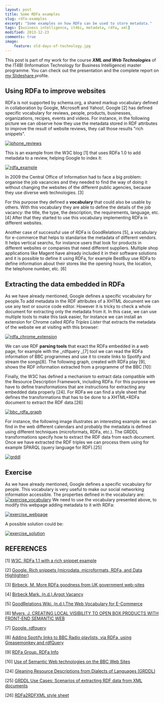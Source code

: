 ```yaml
---
layout: post
title: Some RDFa examples
slug: rdfa-examples
excerpt: "Some examples on how RDFa can be used to store metadata."
tags: [business intelligence, it4bi, metadata, rdfa, xml]
modified: 2013-12-23
comments: true
image:
    feature: old-days-of-technology.jpg
---
```



This post is part of my work for the course _**XML and Web Technologies**_ of the IT4BI (Information Technology for Business Intelligence) master programme. You can check out the presentation and the complete report on [my Slideshare ](http://www.slideshare.net/jlpino)profile.


## Using RDFa to improve websites


RDFa is not supported by schema.org, a shared markup vocabulary defined in collaboration by Google, Microsoft and Yahoo!, Google [2] has defined specific vocabulary for reviews, people, products, businesses, organizations, recipes, events and videos. For instance, in the following picture we can observe how they use the metadata stored in RDF attributes to improve the result of website reviews, they call those results "rich snippets".


[![iphone_reviews](http://jllopezpino.files.wordpress.com/2013/06/iphone_reviews.png?w=300)](http://jllopezpino.files.wordpress.com/2013/06/iphone_reviews.png)




This is an example from the W3C blog [1] that uses RDFa 1.0 to add metadata to a review, helping Google to index it:




[![rdfa_example](http://jllopezpino.files.wordpress.com/2013/06/rdfa_example.png?w=300)](http://jllopezpino.files.wordpress.com/2013/06/rdfa_example.png)




In 2009 the Central Office of Information had to face a big problem: organise the job vacancies and they needed to find the way of doing it without changing the websites of the different public agencies, because they use diverse web technologies. [3]




For this purpose they defined a **vocabulary** that could also be usable by others. With this vocabulary they are able to define the details of the job vacancy: the title, the type, the description, the requirements, language, etc. [4] After that they started to use this vocabulary implementing RDFa in different websites.




Another case of successful use of RDFa is GoodRelations [5], a vocabulary for e-commerce that helps to standarise the metadata of different vendors. It helps vertical searchs, for instance users that look for products in different websites or companies that need different suppliers. Multiple shop applications like Magent have already included it in their software solutions and it is possible to define it using RDFa, for example BestBuy use RDFa to define information about their stores like the opening hours, the location, the telephone number, etc. [6]





## Extracting the data embedded in RDFa


As we have already mentioned, Google defines a specific vocabulary for people.To add metadata in the RDF attributes of a XHTML document we can use any text or source code editor. However it is tricky to check a whole document for extracting only the metadata from it. In this case, we can use multiple tools to make this task easier, for instance we can install an extension for Chrome called _RDFa Triples Lister_ that extracts the metadata of the website we at visiting with this browser:


[![rdfa_chrome_extension](http://jllopezpino.files.wordpress.com/2013/06/rdfa_chrome_extension.png?w=300)](http://jllopezpino.files.wordpress.com/2013/06/rdfa_chrome_extension.png)




We can use RDF **parsing tools** that exact the RDFa embedded in a web page, for example with the _rdfquery _[7] tool we can read the RDFa information of BBC programmes and use it to create links to Spotify and stream the songs[8]. The following graph, created with RDFa play [9], shows the RDF information extracted from a programme of the BBC [10]:




Finally, the W3C has defined a mechanism to extract data compatible with the Resource Description Framework, including RDFa. For this purpose we have to define transformations that are instructions for extracting any embedded data properly [24]. For RDFa we can find a style sheet that defines the transformations that has to be done to a XHTML+RDFa document to extract the RDF data.[26]




[![bbc_rdfa_graph](http://jllopezpino.files.wordpress.com/2013/06/bbc_rdfa_graph.png?w=300)](http://jllopezpino.files.wordpress.com/2013/06/bbc_rdfa_graph.png)




For instance, the following image illustrates an interesting example: we can find in the web different calendars and probably the metadata is defined using different techniques (microformats, RDFa, etc.). The GRDDL transformations specify how to extract the RDF data from each document. Once we have extracted the RDF triples we can process them using for example SPARQL (query language for RDF).[25]




[![grddl](http://jllopezpino.files.wordpress.com/2013/06/grddl.png?w=300)](http://jllopezpino.files.wordpress.com/2013/06/grddl.png)





## Exercise


As we have already mentioned, Google defines a specific vocabulary for people. This vocabulary is very useful to make our social networking information accessible. The properties defined in the vocabulary are: [![exercise_vocabulary](http://jllopezpino.files.wordpress.com/2013/06/exercise_vocabulary.png?w=300)](http://jllopezpino.files.wordpress.com/2013/06/exercise_vocabulary.png) We need to use the vocabulary presented above, to modify this webpage adding metadata to it with RDFa: 

[![exercise_webpage](http://jllopezpino.files.wordpress.com/2013/06/exercise_webpage.png?w=300)](http://jllopezpino.files.wordpress.com/2013/06/exercise_webpage.png) 


A possible solution could be: 

[![exercise_solution](http://jllopezpino.files.wordpress.com/2013/06/exercise_solution.png?w=300)](http://jllopezpino.files.wordpress.com/2013/06/exercise_solution.png)


## REFERENCES


[1] [W3C. RDFa 1.1 with a rich snippet example](http://www.w3.org/QA/2011/05/rdfa_11_with_a_rich_snippet_ex.html)

[2] [Google. Rich snippets (microdata, microformats, RDFa, and Data Highlighter)](http://support.google.com/webmasters/bin/answer.py?hl=en&answer=99170)

[3] [Birbeck, M. More RDFa goodness from UK government web-sites](http://internet-apps.blogspot.fr/2009/04/more-rdfa-goodness-from-uk-government.html)

[4] [Birbeck Mark. (n.d.).Argot Vacancy](https://code.google.com/p/argot-hub/wiki/ArgotVacancy)

[5] [GoodRelations Wiki. (n.d.).The Web Vocabulary for E-Commerce](http://wiki.goodrelations-vocabulary.org/Quickstart)

[6] [Myers, J. CREATING LOCAL VISIBILITY TO OPEN BOX PRODUCTS WITH FRONT-END SEMANTIC WEB](http://jay.beweep.com/2010/03/30/creating-local-visibility-to-open-box-products-with-front-end-semantic-web/)

[7] [Google. rdfquery](https://code.google.com/p/rdfquery/)

[8] [Adding Spotify links to BBC Radio playlists, via RDFa, using Greasemonkey and rdfQuery](http://hublog.hubmed.org/archives/001913.html)

[9] [RDFa Group. RDFa Info](http://rdfa.info/play/)

[10] [Use of Semantic Web technologies on the BBC Web Sites](http://www.cmswire.com/cms/information-management/bbcs-adoption-of-semantic-web-technologies-an-interview-017981.php)

[24] [Gleaning Resource Descriptions from Dialects of Languages (GRDDL)](http://www.w3.org/TR/grddl/)

[25] [GRDDL Use Cases: Scenarios of extracting RDF data from XML documents](http://www.w3.org/TR/2007/NOTE-grddl-scenarios-20070406/)

[26] [RDFa2RDFXML style sheet](http://www.w3.org/TR/grddl-primer/RDFa2RDFXML.xsl)


